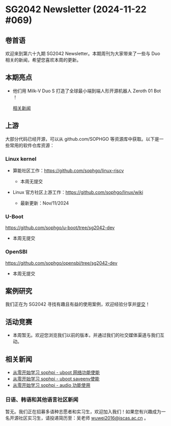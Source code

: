 # SG2042 Newsletter (2024-11-22 #069)

## 卷首语

欢迎来到第六十九期 SG2042 Newsletter。本期周刊为大家带来了一些与 Duo 相关的新闻，希望您喜欢本周的更新。

## 本期亮点

+ 他们用 Milk-V Duo S 打造了全球最小端到端人形开源机器人 Zeroth 01 Bot ！

  [相关新闻](https://mp.weixin.qq.com/s/TQiWJ6hm9zzWulRk90PRKw)

## 上游

大部分代码已经开源，可以从 github.com/SOPHGO 等资源库中获取。以下是一些常用的软件仓库资源：

### Linux kernel

+ 算能社区工作：https://github.com/sophgo/linux-riscv

  +  本周无提交

+ Linux 官方社区上游工作：https://github.com/sophgo/linux/wiki

  + 最新更新：Nov/11/2024


### U-Boot

https://github.com/sophgo/u-boot/tree/sg2042-dev

+ 本周无提交

### OpenSBI

https://github.com/sophgo/opensbi/tree/sg2042-dev 

+ 本周无提交

## 案例研究

我们正在为 SG2042 寻找有趣且有益的使用案例，欢迎经验分享并[提交](https://github.com/sophgocommunity/SG2042-Newsletter/pulls)！

## 活动竞赛

- 本周暂无。欢迎您浏览我们以前的版本，并通过我们的社交媒体渠道与我们互动。

## 相关新闻

+ [从零开始学习 sophpi - uboot 网络功能使能][news-1]
+ [从零开始学习 sophpi - uboot saveenv使能][news-2]
+ [从零开始学习 sophpi - audio 功能使用][news-3]

[news-1]:https://zhuanlan.zhihu.com/p/994410466
[news-2]:https://zhuanlan.zhihu.com/p/3207143695
[news-3]:https://zhuanlan.zhihu.com/p/7151095855

### 日语、韩语和其他语言社区新闻

暂无。我们正在招募多语种志愿者和实习生，欢迎加入我们！如果您有兴趣成为一名开源社区实习生，请投递简历至：吴老师 [wuwei2016@iscas.ac.cn](mailto:wuwei2016@iscas.ac.cn) 。